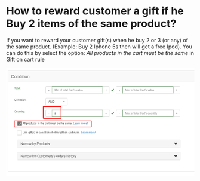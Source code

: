 # How to reward customer a gift if he Buy 2 items of the same product?

If you want to reward your customer gift\(s\) when he buy 2 or 3 \(or any\) of the same product. \(Example: Buy 2 Iphone 5s then will get a free Ipod\). You can do this by select the option: _All products in the cart must be the same_ in Gift on cart rule

![](.gitbook/assets/image%20%2811%29.png)

